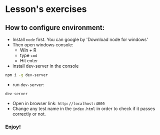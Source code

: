 # Lesson's exercises

## How to configure environment:
- Install `node` first. You can google by 'Download node for windows'
- Then open windows console:
    * Win + R
    * type `cmd`
    * Hit enter
- install dev-server in the console
```bash
npm i -g dev-server
```
- run `dev-server`:
```bash
dev-server
```
- Open in browser link: `http://localhost:4000`
- Change any test name in the `index.html` in order to check if it passes correctly or not.

### Enjoy!